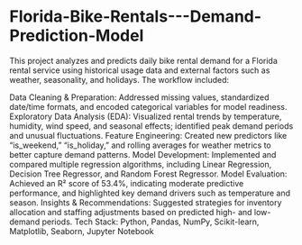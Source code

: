 # Florida-Bike-Rentals---Demand-Prediction-Model
This project analyzes and predicts daily bike rental demand for a Florida rental service using historical usage data and external factors such as weather, seasonality, and holidays. The workflow included:

Data Cleaning & Preparation: Addressed missing values, standardized date/time formats, and encoded categorical variables for model readiness.
Exploratory Data Analysis (EDA): Visualized rental trends by temperature, humidity, wind speed, and seasonal effects; identified peak demand periods and unusual fluctuations.
Feature Engineering: Created new predictors like “is_weekend,” “is_holiday,” and rolling averages for weather metrics to better capture demand patterns.
Model Development: Implemented and compared multiple regression algorithms, including Linear Regression, Decision Tree Regressor, and Random Forest Regressor.
Model Evaluation: Achieved an R² score of 53.4%, indicating moderate predictive performance, and highlighted key demand drivers such as temperature and season.
Insights & Recommendations: Suggested strategies for inventory allocation and staffing adjustments based on predicted high- and low-demand periods.
Tech Stack: Python, Pandas, NumPy, Scikit-learn, Matplotlib, Seaborn, Jupyter Notebook
